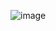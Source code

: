 ![image](https://user-images.githubusercontent.com/51505384/212559467-d7f103c9-f016-43ec-8d58-39329777a667.png)
